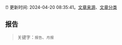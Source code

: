 :alarm_clock: 更新时间: 2024-04-20 08:35:41。[文章来源](/README.md)、[文章分类](/TAGS.md)

## 报告


> 关键字：`报告`、`月报`



